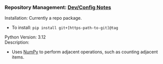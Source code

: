 <h3>Repository Management: <a href="https://gist.github.com/denqiu/bc97d2cc571dbb68c40b0332194890e2">Dev/Config Notes</a></h3>
<div>
    Installation: Currently a repo package.
    <ul>
        <li>To install: <code>pip install git+[https-path-to-git]@tag</code></li>
    </ul>
    Python Version: 3.12
    <br>
    Description:
    <ul>
        <li>Uses <a href="https://github.com/numpy/numpy">NumPy</a> to perform adjacent operations, such as counting adjacent items.</li>
    </ul>
</div>
